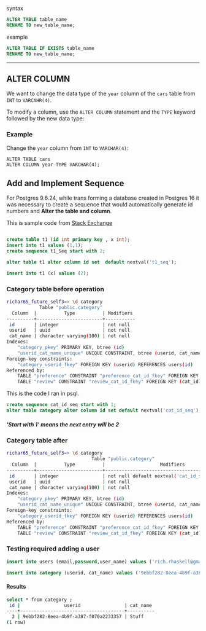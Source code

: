 
syntax
```sql
ALTER TABLE table_name
RENAME TO new_table_name;
```
example
```sql
ALTER TABLE IF EXISTS table_name
RENAME TO new_table_name;
```

---

## ALTER COLUMN

We want to change the data type of the `year` column of the `cars` table from `INT` to `VARCAHR(4)`.

To modify a column, use the `ALTER COLUMN` statement and the `TYPE` keyword followed by the new data type:

### Example

Change the `year` column from `INT` to `VARCHAR(4)`:

```
ALTER TABLE cars  
ALTER COLUMN year TYPE VARCHAR(4);
```

## Add and Implement Sequence

For Postgres 9.6.24, while trans forming a database created in Postgres 16 it was necessary to create a sequence that would automatically generate id numbers and **Alter the table and column**.

This is sample code from [Stack Exchange](https://dba.stackexchange.com/questions/285869/add-auto-increment-to-already-existing-primary-key-column-postgresql)
```sql

create table t1 (id int primary key , x int);
insert into t1 values (1,1);
create sequence t1_Seq start with 2;

alter table t1 alter column id set  default nextval('t1_seq');

insert into t1 (x) values (2);

```

### Category table before operation
```bash
richar65_future_self3=> \d category
            Table "public.category"
  Column  |          Type          | Modifiers 
----------+------------------------+-----------
 id       | integer                | not null
 userid   | uuid                   | not null
 cat_name | character varying(100) | not null
Indexes:
    "category_pkey" PRIMARY KEY, btree (id)
    "userid_cat_name_unique" UNIQUE CONSTRAINT, btree (userid, cat_name)
Foreign-key constraints:
    "category_userid_fkey" FOREIGN KEY (userid) REFERENCES users(id)
Referenced by:
    TABLE "preference" CONSTRAINT "preference_cat_id_fkey" FOREIGN KEY (cat_id) REFERENCES category(id) ON DELETE CASCADE
    TABLE "review" CONSTRAINT "review_cat_id_fkey" FOREIGN KEY (cat_id) REFERENCES category(id)

```

This is the code I ran in psql. 
```sql
create sequence cat_id_seq start with 1;
alter table category alter column id set default nextval('cat_id_seq');

```
##### '**Start with 1' means the next entry will be 2**
### Category table after
```bash
richar65_future_self3=> \d category
                               Table "public.category"
  Column  |          Type          |                    Modifiers                     
----------+------------------------+--------------------------------------------------
 id       | integer                | not null default nextval('cat_id_seq'::regclass)
 userid   | uuid                   | not null
 cat_name | character varying(100) | not null
Indexes:
    "category_pkey" PRIMARY KEY, btree (id)
    "userid_cat_name_unique" UNIQUE CONSTRAINT, btree (userid, cat_name)
Foreign-key constraints:
    "category_userid_fkey" FOREIGN KEY (userid) REFERENCES users(id)
Referenced by:
    TABLE "preference" CONSTRAINT "preference_cat_id_fkey" FOREIGN KEY (cat_id) REFERENCES category(id) ON DELETE CASCADE
    TABLE "review" CONSTRAINT "review_cat_id_fkey" FOREIGN KEY (cat_id) REFERENCES category(id)

```

### Testing required adding a user
```sql
insert into users (email,password,user_name) values ('rich.rhaskell@gmail.com', '$2b$10$jf6aIIpO974uC9hMzQtGC.wGD0In49aLcwdDhSoI0IV2WX/vKxC6q' ,'luckyman');

insert into category (userid, cat_name) values ('9ebbf282-8eea-4b9f-a387-f070a2233357','Stuff');

```

#### Results
```bash
select * from category ;
 id |                userid                | cat_name 
----+--------------------------------------+----------
  2 | 9ebbf282-8eea-4b9f-a387-f070a2233357 | Stuff
(1 row)

```
